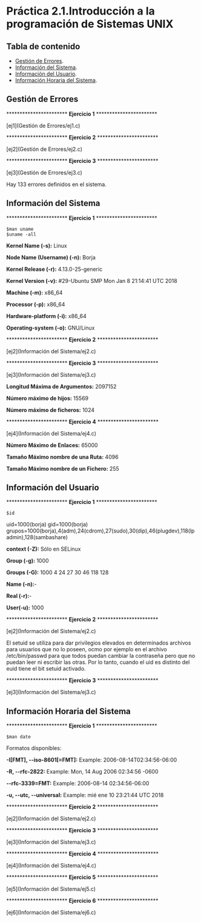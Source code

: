# Práctica 2.1.Introducción a la programación de Sistemas UNIX

## Tabla de contenido
- [Gestión de Errores](#destión-de-errores).
- [Información del Sistema](#información-del-sistema).
- [Información del Usuario](#información-del-usuario).
- [Información Horaria del Sistema](#información-horaria-del-sistema).

## Gestión de Errores


*********************** **Ejercicio 1** ***********************

[ej1](Gestión de Errores/ej1.c)

*********************** **Ejercicio 2** ***********************

[ej2](Gestión de Errores/ej2.c)

*********************** **Ejercicio 3** ***********************

[ej3](Gestión de Errores/ej3.c)

Hay 133 errores definidos en el sistema.

## Información del Sistema

*********************** **Ejercicio 1** ***********************
<pre>
<code>$man uname
$uname -all
</code></pre>

**Kernel Name (-s):** Linux

**Node Name (Username) (-n):** Borja

**Kernel Release (-r):** 4.13.0-25-generic

**Kernel Version (-v):** #29-Ubuntu SMP Mon Jan 8 21:14:41 UTC 2018

**Machine (-m):** x86_64

**Processor (-p):** x86_64

**Hardware-platform (-i):** x86_64

**Operating-system (-o):** GNU/Linux

*********************** **Ejercicio 2** ***********************

[ej2](Información del Sistema/ej2.c)

*********************** **Ejercicio 3** ***********************

[ej3](Información del Sistema/ej3.c)

**Longitud Máxima de Argumentos:** 2097152

**Número máximo de hijos:** 15569

**Número máximo de ficheros:** 1024


*********************** **Ejercicio 4** ***********************

[ej4](Información del Sistema/ej4.c)

**Número Máximo de Enlaces:** 65000

**Tamaño Máximo nombre de una Ruta:** 4096

**Tamaño Máximo nombre de un Fichero:** 255

## Información del Usuario

*********************** **Ejercicio 1** ***********************
<pre>
<code>$id
</code></pre>

uid=1000(borja) gid=1000(borja) grupos=1000(borja),4(adm),24(cdrom),27(sudo),30(dip),46(plugdev),118(lpadmin),128(sambashare)


**context (-Z):** Sólo en SELinux

**Group (-g):** 1000

**Groups (-G):** 1000 4 24 27 30 46 118 128

**Name (-n):**-

**Real (-r):**-

**User(-u):** 1000

*********************** **Ejercicio 2** ***********************

[ej2](Información del Sistema/ej2.c)

El setuid se utiliza para dar privilegios elevados en determinados archivos para usuarios que no lo poseen, ocmo por ejemplo en el archivo /etc/bin/passwd para que todos puedan cambiar la contraseña pero que no puedan leer ni escribir las otras.  Por lo tanto, cuando el uid es distinto del euid tiene el bit setuid activado.

*********************** **Ejercicio 3** ***********************

[ej3](Información del Sistema/ej3.c)

## Información Horaria del Sistema

*********************** **Ejercicio 1** ***********************
<pre>
<code>$man date
</code></pre>

Formatos disponibles:

**-I[FMT], --iso-8601[=FMT]:** Example: 2006-08-14T02:34:56-06:00

**-R, --rfc-2822:** Example: Mon, 14 Aug 2006 02:34:56 -0600

**--rfc-3339=FMT:** Example: 2006-08-14 02:34:56-06:00

**-u, --utc, --universal:** Example: mié ene 10 23:21:44 UTC 2018


*********************** **Ejercicio 2** ***********************

[ej2](Información del Sistema/ej2.c)


*********************** **Ejercicio 3** ***********************

[ej3](Información del Sistema/ej3.c)


*********************** **Ejercicio 4** ***********************

[ej4](Información del Sistema/ej4.c)


*********************** **Ejercicio 5** ***********************

[ej5](Información del Sistema/ej5.c)


*********************** **Ejercicio 6** ***********************

[ej6](Información del Sistema/ej6.c)
